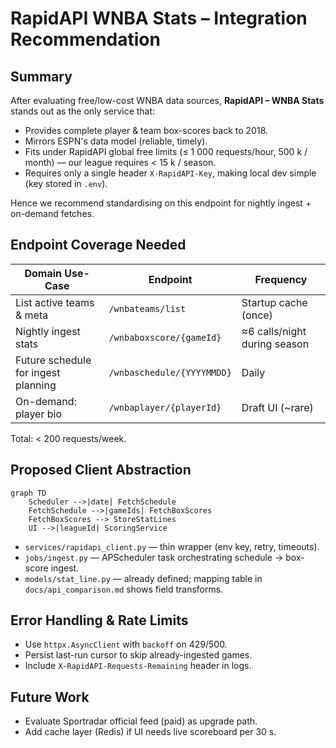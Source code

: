 # RapidAPI WNBA Stats – Integration Recommendation

## Summary

After evaluating free/low-cost WNBA data sources, **RapidAPI – WNBA Stats** stands out as the only service that:

* Provides complete player & team box-scores back to 2018.
* Mirrors ESPN's data model (reliable, timely).
* Fits under RapidAPI global free limits (≤ 1 000 requests/hour, 500 k / month) — our league requires < 15 k / season.
* Requires only a single header `X-RapidAPI-Key`, making local dev simple (key stored in `.env`).

Hence we recommend standardising on this endpoint for nightly ingest + on-demand fetches.

## Endpoint Coverage Needed

| Domain Use-Case | Endpoint | Frequency |
|-----------------|----------|-----------|
| List active teams & meta | `/wnbateams/list` | Startup cache (once) |
| Nightly ingest stats | `/wnbaboxscore/{gameId}` | ≈6 calls/night during season |
| Future schedule for ingest planning | `/wnbaschedule/{YYYYMMDD}` | Daily |
| On-demand: player bio | `/wnbaplayer/{playerId}` | Draft UI (~rare) |

Total: &lt; 200 requests/week.

## Proposed Client Abstraction

```mermaid
graph TD
    Scheduler -->|date| FetchSchedule
    FetchSchedule -->|gameIds| FetchBoxScores
    FetchBoxScores --> StoreStatLines
    UI -->|leagueId| ScoringService
```

* `services/rapidapi_client.py` — thin wrapper (env key, retry, timeouts).
* `jobs/ingest.py` — APScheduler task orchestrating schedule → box-score ingest.
* `models/stat_line.py` — already defined; mapping table in `docs/api_comparison.md` shows field transforms.

## Error Handling & Rate Limits

* Use `httpx.AsyncClient` with `backoff` on 429/500.
* Persist last-run cursor to skip already-ingested games.
* Include `X-RapidAPI-Requests-Remaining` header in logs.

## Future Work

* Evaluate Sportradar official feed (paid) as upgrade path.
* Add cache layer (Redis) if UI needs live scoreboard per 30 s.